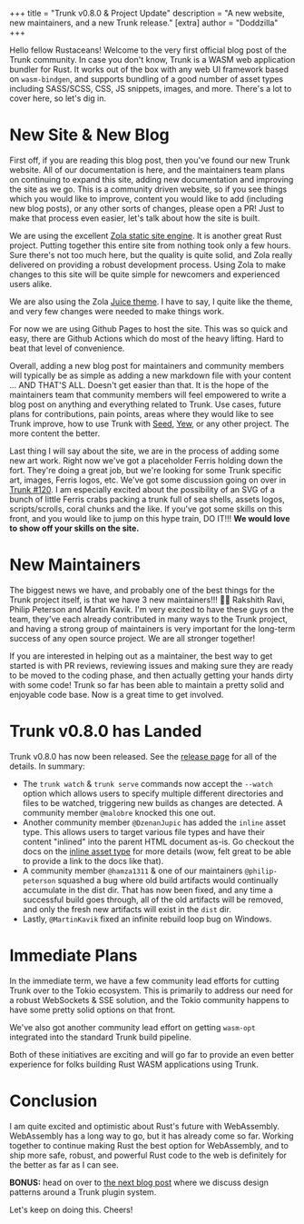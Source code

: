 +++
title = "Trunk v0.8.0 & Project Update"
description = "A new website, new maintainers, and a new Trunk release."
[extra]
author = "Doddzilla"
+++

Hello fellow Rustaceans! Welcome to the very first official blog post of the Trunk community. In case you don't know, Trunk is a WASM web application bundler for Rust. It works out of the box with any web UI framework based on `wasm-bindgen`, and supports bundling of a good number of asset types including SASS/SCSS, CSS, JS snippets, images, and more. There's a lot to cover here, so let's dig in.

# New Site & New Blog
First off, if you are reading this blog post, then you've found our new Trunk website. All of our documentation is here, and the maintainers team plans on continuing to expand this site, adding new documentation and improving the site as we go. This is a community driven website, so if you see things which you would like to improve, content you would like to add (including new blog posts), or any other sorts of changes, please open a PR! Just to make that process even easier, let's talk about how the site is built.

We are using the excellent [Zola static site engine](https://getzola.org). It is another great Rust project. Putting together this entire site from nothing took only a few hours. Sure there's not too much here, but the quality is quite solid, and Zola really delivered on providing a robust development process. Using Zola to make changes to this site will be quite simple for newcomers and experienced users alike.

We are also using the Zola [Juice theme](https://juice.huhu.io/). I have to say, I quite like the theme, and very few changes were needed to make things work.

For now we are using Github Pages to host the site. This was so quick and easy, there are Github Actions which do most of the heavy lifting. Hard to beat that level of convenience.

Overall, adding a new blog post for maintainers and community members will typically be as simple as adding a new markdown file with your content ... AND THAT'S ALL. Doesn't get easier than that. It is the hope of the maintainers team that community members will feel empowered to write a blog post on anything and everything related to Trunk. Use cases, future plans for contributions, pain points, areas where they would like to see Trunk improve, how to use Trunk with [Seed](https://github.com/seed-rs/seed), [Yew](https://github.com/yewstack/yew), or any other project. The more content the better.

Last thing I will say about the site, we are in the process of adding some new art work. Right now we've got a placeholder Ferris holding down the fort. They're doing a great job, but we're looking for some Trunk specific art, images, Ferris logos, etc. We've got some discussion going on over in [Trunk #120](https://github.com/thedodd/trunk/issues/120). I am especially excited about the possibility of an SVG of a bunch of little Ferris crabs packing a trunk full of sea shells, assets logos, scripts/scrolls, coral chunks and the like. If you've got some skills on this front, and you would like to jump on this hype train, DO IT!!! **We would love to show off your skills on the site.**

# New Maintainers
The biggest news we have, and probably one of the best things for the Trunk project itself, is that we have 3 new maintainers!!! 🎉🍻 Rakshith Ravi, Philip Peterson and Martin Kavik. I'm very excited to have these guys on the team, they've each already contributed in many ways to the Trunk project, and having a strong group of maintainers is very important for the long-term success of any open source project. We are all stronger together!

If you are interested in helping out as a maintainer, the best way to get started is with PR reviews, reviewing issues and making sure they are ready to be moved to the coding phase, and then actually getting your hands dirty with some code! Trunk so far has been able to maintain a pretty solid and enjoyable code base. Now is a great time to get involved.

# Trunk v0.8.0 has Landed
Trunk v0.8.0 has now been released. See the [release page](https://github.com/thedodd/trunk/releases/tag/v0.8.0) for all of the details. In summary:

- The `trunk watch` & `trunk serve` commands now accept the `--watch` option which allows users to specify multiple different directories and files to be watched, triggering new builds as changes are detected. A community member `@malobre` knocked this one out.
- Another community member `@DzenanJupic` has added the `inline` asset type. This allows users to target various file types and have their content "inlined" into the parent HTML document as-is. Go checkout the docs on the [inline asset type](https://trunkrs.dev/assets/#inline) for more details (wow, felt great to be able to provide a link to the docs like that).
- A community member `@hamza1311` & one of our maintainers `@philip-peterson` squashed a bug where old build artifacts would continually accumulate in the dist dir. That has now been fixed, and any time a successful build goes through, all of the old artifacts will be removed, and only the fresh new artifacts will exist in the `dist` dir.
- Lastly, `@MartinKavik` fixed an infinite rebuild loop bug on Windows.

# Immediate Plans
In the immediate term, we have a few community lead efforts for cutting Trunk over to the Tokio ecosystem. This is primarily to address our need for a robust WebSockets & SSE solution, and the Tokio community happens to have some pretty solid options on that front.

We've also got another community lead effort on getting `wasm-opt` integrated into the standard Trunk build pipeline.

Both of these initiatives are exciting and will go far to provide an even better experience for folks building Rust WASM applications using Trunk.

# Conclusion
I am quite excited and optimistic about Rust's future with WebAssembly. WebAssembly has a long way to go, but it has already come so far. Working together to continue making Rust the best option for WebAssembly, and to ship more safe, robust, and powerful Rust code to the web is definitely for the better as far as I can see.

**BONUS:** head on over to [the next blog post](/blog/plugin-system/) where we discuss design patterns around a Trunk plugin system.

Let's keep on doing this. Cheers!

